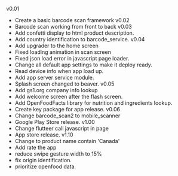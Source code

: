 v0.01
- Create a basic barcode scan framework
v0.02
- Barcode scan working from front to back
v0.03
- Add confetti display to html product description.
- Add country identification to barcode_service.
v0.04
- Add upgrader to the home screen
- Fixed loading animation in scan screen
- Fixed json load error in javascript page loader.
- Change all default app settings to make it deploy ready.
- Read device info when app load up.
- Add app server service module.
- Splash screen changed to beaver.
v0.05
- Add gs1.org company info lookup
- Add welcome screen after the flash screen.
- Add OpenFoodFacts library for nutrition and ingredients lookup.
- Create key package for app release.
v0.06
- Change barcode_scan2 to mobile_scanner
- Google Play Store release.
v1.00
- Change flutteer call javascript in page
- App store release.
v1.10
- Change to product name contain 'Canada'
- Add rate the app
- reduce swipe gesture width to 15%
- fix origin identification.
- prioritize openfood data.

